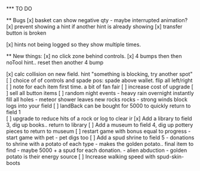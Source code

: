 *** TO DO

** Bugs
[x] basket can show negative qty - maybe interrupted animation?
[x] prevent showing a hint if another hint is already showing
[x] transfer button is broken

[x] hints not being logged so they show multiple times.

** New things:
[x] no click zone behind controls.
[x] 4 bumps then then noTool hint.. reset then another 4 bump

[x] calc collision on new field. hint "something is blocking, try another spot"
[ ] choice of of controls and spade pos: spade above wallet. flip all left/right
[ ] note for each item first time. a bit of fan fair 
[ ] increase cost of upgrade
[ ] sell all button items
[ ] random night events
    - heavy rain overnight instantly fill all holes
    - meteor shower leaves new rocks rocks
    - strong winds block logs into your field
[ ] landBack can be bought for 5000 to quickly return to field 1   
[ ] upgrade to reduce hits of a rock or log to clear ir
[x] Add a library to field 3, dig up books.. return to library
[ ] Add a museum to field 4, dig up pottery pieces to return to museum
[ ] restart game with bonus equal to progress
    - start game with pet
    - pet digs too
[ ] Add a spud shrine to field 5
    - donations to shrine with a potato of each type
    - makes the golden potato.. final item to find
    - maybe 5000 + a spud for each donation.
    - alien abduction - golden potato is their energy source
[ ] Increase walking speed with spud-skin-boots
    
